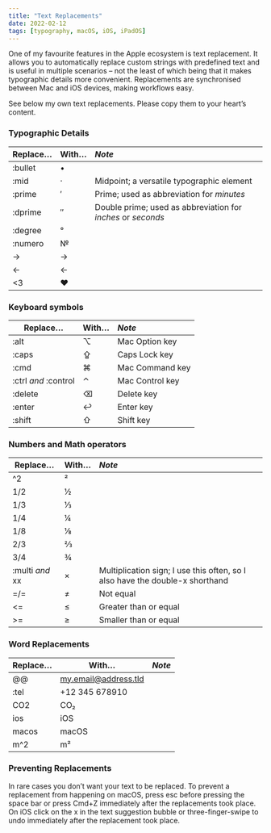 ```yaml
---
title: "Text Replacements"
date: 2022-02-12
tags: [typography, macOS, iOS, iPadOS]
---
```


One of my favourite features in the Apple ecosystem is text replacement. It allows you to automatically replace custom strings with predefined text and is useful in multiple scenarios – not the least of which being that it makes typographic details more convenient. Replacements are synchronised between Mac and iOS devices, making workflows easy.

See below my own text replacements. Please copy them to your heart’s content.

### Typographic Details

| Replace… | With… | *Note* |
|-------|--------|:---------|
| :bullet | • |  |
| :mid | · | Midpoint; a versatile typographic element |
| :prime | ′ | Prime; used as abbreviation for *minutes* |
| :dprime | ″ | Double prime; used as abbreviation for *inches* or *seconds* |
| :degree | ° |  |
| :numero | № |  |
| -> | → |  |
| <- | ← |  |
| <3 | ♥ |  |

### Keyboard symbols

| Replace… | With… | *Note* |
|-------|--------|:---------|
| :alt | ⌥ | Mac Option key |
| :caps | ⇪ | Caps Lock key |
| :cmd | ⌘ | Mac Command key |
| :ctrl *and* :control | ⌃ | Mac Control key |
| :delete | ⌫ | Delete key |
| :enter | ↩ | Enter key |
| :shift | ⇧ | Shift key |

### Numbers and Math operators

| Replace… | With… | *Note* |
|-------|--------|:---------|
| ^2 | ² |  |
| 1/2 | ½ |  |
| 1/3 | ⅓ |  |
| 1/4 | ¼ |  |
| 1/8 | ⅛ |  |
| 2/3 | ⅔ |  |
| 3/4 | ¾ |  |
| :multi *and* xx | × | Multiplication sign; I use this often, so I also have the double-x shorthand |
| =/= | ≠ | Not equal |
| <= | ≤ | Greater than or equal |
| >= | ≥ | Smaller than or equal |

### Word Replacements

| Replace… | With… | *Note* |
|-------|--------|:---------|
| @@ | my.email@address.tld |  |
| :tel | +12 345 678910 |  |
| CO2 | CO₂ |  |
| ios | iOS |  |
| macos | macOS |  |
| m^2 | m² |  |

### Preventing Replacements
In rare cases you don’t want your text to be replaced. To prevent a replacement from happening on macOS, press esc before pressing the space bar or press Cmd+Z immediately after the replacements took place. On iOS click on the x in the text suggestion bubble or three-finger-swipe to undo immediately after the replacement took place.
